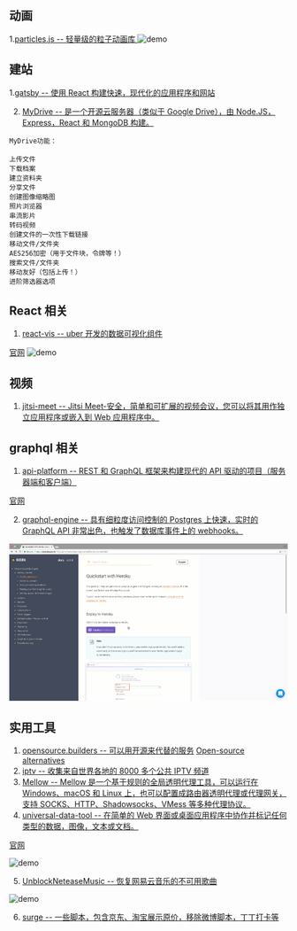 ## 动画

1.[particles.js -- 轻量级的粒子动画库 ](https://github.com/VincentGarreau/particles.js)
![demo](https://camo.githubusercontent.com/cdc9e740f0c04b77449e476c91e6f7770a6af6e7/687474703a2f2f76696e63656e74676172726561752e636f6d2f7061727469636c65732e6a732f6173736574732f696d672f6769746875622d73637265656e2e6a7067)

## 建站

1.[gatsby -- 使用 React 构建快速，现代化的应用程序和网站](https://github.com/gatsbyjs/gatsby)

2. [MyDrive -- 是一个开源云服务器（类似于 Google Drive），由 Node.JS，Express，React 和 MongoDB 构建。](https://github.com/subnub/myDrive)

```
MyDrive功能：

上传文件
下载档案
建立资料夹
分享文件
创建图像缩略图
照片浏览器
串流影片
转码视频
创建文件的一次性下载链接
移动文件/文件夹
AES256加密（用于文件块，令牌等！）
搜索文件/文件夹
移动友好（包括上传！）
进阶筛选器选项
```

## React 相关

1. [react-vis -- uber 开发的数据可视化组件](https://uber.github.io/react-vis/)

[官网](https://uber.github.io/react-vis/)
![demo](https://github.com/uber/react-vis/raw/master/docs/assets/react-vis.gif?raw=true)

## 视频

1. [jitsi-meet -- Jitsi Meet-安全，简单和可扩展的视频会议，您可以将其用作独立应用程序或嵌入到 Web 应用程序中。](https://github.com/jitsi/jitsi-meet)

## graphql 相关

1. [api-platform -- REST 和 GraphQL 框架来构建现代的 API 驱动的项目（服务器端和客户端）](https://github.com/api-platform/api-platform)

[官网](https://api-platform.com/)

2. [graphql-engine -- 具有细粒度访问控制的 Postgres 上快速，实时的 GraphQL API 非常出色，也触发了数据库事件上的 webhooks。](https://github.com/hasura/graphql-engine)

![demo](https://github.com/hasura/graphql-engine/raw/master/assets/demo.gif)

## 实用工具

1. [opensource.builders -- 可以用开源来代替的服务](https://github.com/junaid33/opensource.builders)
   [Open-source alternatives](https://opensource.builders/)
2. [iptv -- 收集来自世界各地的 8000 多个公共 IPTV 频道](https://github.com/iptv-org/iptv)
3. [Mellow -- Mellow 是一个基于规则的全局透明代理工具，可以运行在 Windows、macOS 和 Linux 上，也可以配置成路由器透明代理或代理网关，支持 SOCKS、HTTP、Shadowsocks、VMess 等多种代理协议。](https://github.com/mellow-io/mellow)
4. [universal-data-tool -- 在简单的 Web 界面或桌面应用程序中协作并标记任何类型的数据，图像，文本或文档。](https://github.com/UniversalDataTool/universal-data-tool)

[官网](https://universaldatatool.com/)

![demo](https://user-images.githubusercontent.com/1910070/75850482-6a2cb500-5db5-11ea-852c-7256463cece8.png)

5. [UnblockNeteaseMusic -- 恢复网易云音乐的不可用歌曲](https://github.com/nondanee/UnblockNeteaseMusic)

![demo](https://user-images.githubusercontent.com/26399680/52215123-5a028780-28ce-11e9-8491-08c4c5dac3b4.png)

6. [surge -- 一些脚本，包含京东、淘宝展示原价，移除微博脚本，丁丁打卡等](https://github.com/yichahucha/surge/tree/master)
